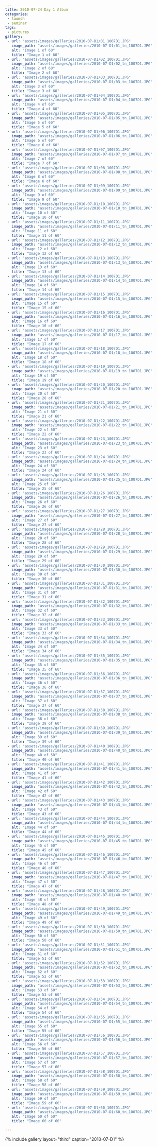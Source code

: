 ```yaml
---
title: 2010-07-24 Day 1 Album
categories:
 - launch
 - seminar
tags:
 - pictures
gallery:
 - url: "assets/images/galleries/2010-07-D1/01_1007D1.JPG"
   image_path: "assets/images/galleries/2010-07-D1/01_tn_1007D1.JPG"
   alt: "Image 1 of 60"
   title: "Image 1 of 60"
 - url: "assets/images/galleries/2010-07-D1/02_1007D1.JPG"
   image_path: "assets/images/galleries/2010-07-D1/02_tn_1007D1.JPG"
   alt: "Image 2 of 60"
   title: "Image 2 of 60"
 - url: "assets/images/galleries/2010-07-D1/03_1007D1.JPG"
   image_path: "assets/images/galleries/2010-07-D1/03_tn_1007D1.JPG"
   alt: "Image 3 of 60"
   title: "Image 3 of 60"
 - url: "assets/images/galleries/2010-07-D1/04_1007D1.JPG"
   image_path: "assets/images/galleries/2010-07-D1/04_tn_1007D1.JPG"
   alt: "Image 4 of 60"
   title: "Image 4 of 60"
 - url: "assets/images/galleries/2010-07-D1/05_1007D1.JPG"
   image_path: "assets/images/galleries/2010-07-D1/05_tn_1007D1.JPG"
   alt: "Image 5 of 60"
   title: "Image 5 of 60"
 - url: "assets/images/galleries/2010-07-D1/06_1007D1.JPG"
   image_path: "assets/images/galleries/2010-07-D1/06_tn_1007D1.JPG"
   alt: "Image 6 of 60"
   title: "Image 6 of 60"
 - url: "assets/images/galleries/2010-07-D1/07_1007D1.JPG"
   image_path: "assets/images/galleries/2010-07-D1/07_tn_1007D1.JPG"
   alt: "Image 7 of 60"
   title: "Image 7 of 60"
 - url: "assets/images/galleries/2010-07-D1/08_1007D1.JPG"
   image_path: "assets/images/galleries/2010-07-D1/08_tn_1007D1.JPG"
   alt: "Image 8 of 60"
   title: "Image 8 of 60"
 - url: "assets/images/galleries/2010-07-D1/09_1007D1.JPG"
   image_path: "assets/images/galleries/2010-07-D1/09_tn_1007D1.JPG"
   alt: "Image 9 of 60"
   title: "Image 9 of 60"
 - url: "assets/images/galleries/2010-07-D1/10_1007D1.JPG"
   image_path: "assets/images/galleries/2010-07-D1/10_tn_1007D1.JPG"
   alt: "Image 10 of 60"
   title: "Image 10 of 60"
 - url: "assets/images/galleries/2010-07-D1/11_1007D1.JPG"
   image_path: "assets/images/galleries/2010-07-D1/11_tn_1007D1.JPG"
   alt: "Image 11 of 60"
   title: "Image 11 of 60"
 - url: "assets/images/galleries/2010-07-D1/12_1007D1.JPG"
   image_path: "assets/images/galleries/2010-07-D1/12_tn_1007D1.JPG"
   alt: "Image 12 of 60"
   title: "Image 12 of 60"
 - url: "assets/images/galleries/2010-07-D1/13_1007D1.JPG"
   image_path: "assets/images/galleries/2010-07-D1/13_tn_1007D1.JPG"
   alt: "Image 13 of 60"
   title: "Image 13 of 60"
 - url: "assets/images/galleries/2010-07-D1/14_1007D1.JPG"
   image_path: "assets/images/galleries/2010-07-D1/14_tn_1007D1.JPG"
   alt: "Image 14 of 60"
   title: "Image 14 of 60"
 - url: "assets/images/galleries/2010-07-D1/15_1007D1.JPG"
   image_path: "assets/images/galleries/2010-07-D1/15_tn_1007D1.JPG"
   alt: "Image 15 of 60"
   title: "Image 15 of 60"
 - url: "assets/images/galleries/2010-07-D1/16_1007D1.JPG"
   image_path: "assets/images/galleries/2010-07-D1/16_tn_1007D1.JPG"
   alt: "Image 16 of 60"
   title: "Image 16 of 60"
 - url: "assets/images/galleries/2010-07-D1/17_1007D1.JPG"
   image_path: "assets/images/galleries/2010-07-D1/17_tn_1007D1.JPG"
   alt: "Image 17 of 60"
   title: "Image 17 of 60"
 - url: "assets/images/galleries/2010-07-D1/18_1007D1.JPG"
   image_path: "assets/images/galleries/2010-07-D1/18_tn_1007D1.JPG"
   alt: "Image 18 of 60"
   title: "Image 18 of 60"
 - url: "assets/images/galleries/2010-07-D1/19_1007D1.JPG"
   image_path: "assets/images/galleries/2010-07-D1/19_tn_1007D1.JPG"
   alt: "Image 19 of 60"
   title: "Image 19 of 60"
 - url: "assets/images/galleries/2010-07-D1/20_1007D1.JPG"
   image_path: "assets/images/galleries/2010-07-D1/20_tn_1007D1.JPG"
   alt: "Image 20 of 60"
   title: "Image 20 of 60"
 - url: "assets/images/galleries/2010-07-D1/21_1007D1.JPG"
   image_path: "assets/images/galleries/2010-07-D1/21_tn_1007D1.JPG"
   alt: "Image 21 of 60"
   title: "Image 21 of 60"
 - url: "assets/images/galleries/2010-07-D1/22_1007D1.JPG"
   image_path: "assets/images/galleries/2010-07-D1/22_tn_1007D1.JPG"
   alt: "Image 22 of 60"
   title: "Image 22 of 60"
 - url: "assets/images/galleries/2010-07-D1/23_1007D1.JPG"
   image_path: "assets/images/galleries/2010-07-D1/23_tn_1007D1.JPG"
   alt: "Image 23 of 60"
   title: "Image 23 of 60"
 - url: "assets/images/galleries/2010-07-D1/24_1007D1.JPG"
   image_path: "assets/images/galleries/2010-07-D1/24_tn_1007D1.JPG"
   alt: "Image 24 of 60"
   title: "Image 24 of 60"
 - url: "assets/images/galleries/2010-07-D1/25_1007D1.JPG"
   image_path: "assets/images/galleries/2010-07-D1/25_tn_1007D1.JPG"
   alt: "Image 25 of 60"
   title: "Image 25 of 60"
 - url: "assets/images/galleries/2010-07-D1/26_1007D1.JPG"
   image_path: "assets/images/galleries/2010-07-D1/26_tn_1007D1.JPG"
   alt: "Image 26 of 60"
   title: "Image 26 of 60"
 - url: "assets/images/galleries/2010-07-D1/27_1007D1.JPG"
   image_path: "assets/images/galleries/2010-07-D1/27_tn_1007D1.JPG"
   alt: "Image 27 of 60"
   title: "Image 27 of 60"
 - url: "assets/images/galleries/2010-07-D1/28_1007D1.JPG"
   image_path: "assets/images/galleries/2010-07-D1/28_tn_1007D1.JPG"
   alt: "Image 28 of 60"
   title: "Image 28 of 60"
 - url: "assets/images/galleries/2010-07-D1/29_1007D1.JPG"
   image_path: "assets/images/galleries/2010-07-D1/29_tn_1007D1.JPG"
   alt: "Image 29 of 60"
   title: "Image 29 of 60"
 - url: "assets/images/galleries/2010-07-D1/30_1007D1.JPG"
   image_path: "assets/images/galleries/2010-07-D1/30_tn_1007D1.JPG"
   alt: "Image 30 of 60"
   title: "Image 30 of 60"
 - url: "assets/images/galleries/2010-07-D1/31_1007D1.JPG"
   image_path: "assets/images/galleries/2010-07-D1/31_tn_1007D1.JPG"
   alt: "Image 31 of 60"
   title: "Image 31 of 60"
 - url: "assets/images/galleries/2010-07-D1/32_1007D1.JPG"
   image_path: "assets/images/galleries/2010-07-D1/32_tn_1007D1.JPG"
   alt: "Image 32 of 60"
   title: "Image 32 of 60"
 - url: "assets/images/galleries/2010-07-D1/33_1007D1.JPG"
   image_path: "assets/images/galleries/2010-07-D1/33_tn_1007D1.JPG"
   alt: "Image 33 of 60"
   title: "Image 33 of 60"
 - url: "assets/images/galleries/2010-07-D1/34_1007D1.JPG"
   image_path: "assets/images/galleries/2010-07-D1/34_tn_1007D1.JPG"
   alt: "Image 34 of 60"
   title: "Image 34 of 60"
 - url: "assets/images/galleries/2010-07-D1/35_1007D1.JPG"
   image_path: "assets/images/galleries/2010-07-D1/35_tn_1007D1.JPG"
   alt: "Image 35 of 60"
   title: "Image 35 of 60"
 - url: "assets/images/galleries/2010-07-D1/36_1007D1.JPG"
   image_path: "assets/images/galleries/2010-07-D1/36_tn_1007D1.JPG"
   alt: "Image 36 of 60"
   title: "Image 36 of 60"
 - url: "assets/images/galleries/2010-07-D1/37_1007D1.JPG"
   image_path: "assets/images/galleries/2010-07-D1/37_tn_1007D1.JPG"
   alt: "Image 37 of 60"
   title: "Image 37 of 60"
 - url: "assets/images/galleries/2010-07-D1/38_1007D1.JPG"
   image_path: "assets/images/galleries/2010-07-D1/38_tn_1007D1.JPG"
   alt: "Image 38 of 60"
   title: "Image 38 of 60"
 - url: "assets/images/galleries/2010-07-D1/39_1007D1.JPG"
   image_path: "assets/images/galleries/2010-07-D1/39_tn_1007D1.JPG"
   alt: "Image 39 of 60"
   title: "Image 39 of 60"
 - url: "assets/images/galleries/2010-07-D1/40_1007D1.JPG"
   image_path: "assets/images/galleries/2010-07-D1/40_tn_1007D1.JPG"
   alt: "Image 40 of 60"
   title: "Image 40 of 60"
 - url: "assets/images/galleries/2010-07-D1/41_1007D1.JPG"
   image_path: "assets/images/galleries/2010-07-D1/41_tn_1007D1.JPG"
   alt: "Image 41 of 60"
   title: "Image 41 of 60"
 - url: "assets/images/galleries/2010-07-D1/42_1007D1.JPG"
   image_path: "assets/images/galleries/2010-07-D1/42_tn_1007D1.JPG"
   alt: "Image 42 of 60"
   title: "Image 42 of 60"
 - url: "assets/images/galleries/2010-07-D1/43_1007D1.JPG"
   image_path: "assets/images/galleries/2010-07-D1/43_tn_1007D1.JPG"
   alt: "Image 43 of 60"
   title: "Image 43 of 60"
 - url: "assets/images/galleries/2010-07-D1/44_1007D1.JPG"
   image_path: "assets/images/galleries/2010-07-D1/44_tn_1007D1.JPG"
   alt: "Image 44 of 60"
   title: "Image 44 of 60"
 - url: "assets/images/galleries/2010-07-D1/45_1007D1.JPG"
   image_path: "assets/images/galleries/2010-07-D1/45_tn_1007D1.JPG"
   alt: "Image 45 of 60"
   title: "Image 45 of 60"
 - url: "assets/images/galleries/2010-07-D1/46_1007D1.JPG"
   image_path: "assets/images/galleries/2010-07-D1/46_tn_1007D1.JPG"
   alt: "Image 46 of 60"
   title: "Image 46 of 60"
 - url: "assets/images/galleries/2010-07-D1/47_1007D1.JPG"
   image_path: "assets/images/galleries/2010-07-D1/47_tn_1007D1.JPG"
   alt: "Image 47 of 60"
   title: "Image 47 of 60"
 - url: "assets/images/galleries/2010-07-D1/48_1007D1.JPG"
   image_path: "assets/images/galleries/2010-07-D1/48_tn_1007D1.JPG"
   alt: "Image 48 of 60"
   title: "Image 48 of 60"
 - url: "assets/images/galleries/2010-07-D1/49_1007D1.JPG"
   image_path: "assets/images/galleries/2010-07-D1/49_tn_1007D1.JPG"
   alt: "Image 49 of 60"
   title: "Image 49 of 60"
 - url: "assets/images/galleries/2010-07-D1/50_1007D1.JPG"
   image_path: "assets/images/galleries/2010-07-D1/50_tn_1007D1.JPG"
   alt: "Image 50 of 60"
   title: "Image 50 of 60"
 - url: "assets/images/galleries/2010-07-D1/51_1007D1.JPG"
   image_path: "assets/images/galleries/2010-07-D1/51_tn_1007D1.JPG"
   alt: "Image 51 of 60"
   title: "Image 51 of 60"
 - url: "assets/images/galleries/2010-07-D1/52_1007D1.JPG"
   image_path: "assets/images/galleries/2010-07-D1/52_tn_1007D1.JPG"
   alt: "Image 52 of 60"
   title: "Image 52 of 60"
 - url: "assets/images/galleries/2010-07-D1/53_1007D1.JPG"
   image_path: "assets/images/galleries/2010-07-D1/53_tn_1007D1.JPG"
   alt: "Image 53 of 60"
   title: "Image 53 of 60"
 - url: "assets/images/galleries/2010-07-D1/54_1007D1.JPG"
   image_path: "assets/images/galleries/2010-07-D1/54_tn_1007D1.JPG"
   alt: "Image 54 of 60"
   title: "Image 54 of 60"
 - url: "assets/images/galleries/2010-07-D1/55_1007D1.JPG"
   image_path: "assets/images/galleries/2010-07-D1/55_tn_1007D1.JPG"
   alt: "Image 55 of 60"
   title: "Image 55 of 60"
 - url: "assets/images/galleries/2010-07-D1/56_1007D1.JPG"
   image_path: "assets/images/galleries/2010-07-D1/56_tn_1007D1.JPG"
   alt: "Image 56 of 60"
   title: "Image 56 of 60"
 - url: "assets/images/galleries/2010-07-D1/57_1007D1.JPG"
   image_path: "assets/images/galleries/2010-07-D1/57_tn_1007D1.JPG"
   alt: "Image 57 of 60"
   title: "Image 57 of 60"
 - url: "assets/images/galleries/2010-07-D1/58_1007D1.JPG"
   image_path: "assets/images/galleries/2010-07-D1/58_tn_1007D1.JPG"
   alt: "Image 58 of 60"
   title: "Image 58 of 60"
 - url: "assets/images/galleries/2010-07-D1/59_1007D1.JPG"
   image_path: "assets/images/galleries/2010-07-D1/59_tn_1007D1.JPG"
   alt: "Image 59 of 60"
   title: "Image 59 of 60"
 - url: "assets/images/galleries/2010-07-D1/60_1007D1.JPG"
   image_path: "assets/images/galleries/2010-07-D1/60_tn_1007D1.JPG"
   alt: "Image 60 of 60"
   title: "Image 60 of 60"

---
```


{% include gallery layout="third" caption="2010-07-D1" %}
